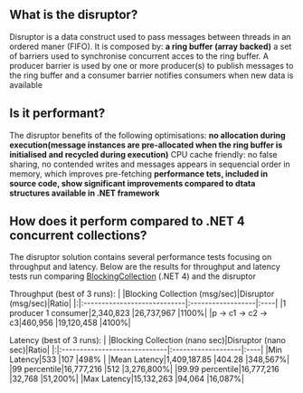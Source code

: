 ## What is the disruptor? ##
Disruptor is a data construct used to pass messages between threads in an ordered maner (FIFO).
It is composed by:
**a ring buffer (array backed)** a set of barriers used to synchronise concurrent acces to the ring buffer. A producer barrier is used by one or more producer(s) to publish messages to the ring buffer and a consumer barrier notifies consumers when new data is available

## Is it performant? ##
The disruptor benefits of the following optimisations:
**no allocation during execution(message instances are pre-allocated when the ring buffer is initialised and recycled during execution)** CPU cache friendly: no false sharing, no contended writes and messages appears in sequencial order in memory, which improves pre-fetching
**performance tets, included in source code, show significant improvements compared to dtata structures available in .NET framework**

## How does it perform compared to .NET 4 concurrent collections? ##
The disruptor solution contains several performance tests focusing on throughput and latency.
Below are the results for throughput and latency tests run comparing [BlockingCollection](http://msdn.microsoft.com/en-us/library/dd267312.aspx) (.NET 4) and the disruptor

Throughput (best of 3 runs):
| |Blocking Collection (msg/sec)|Disruptor (msg/sec)|Ratio|
|:|:----------------------------|:------------------|:----|
|1 producer 1 consumer|2,340,823                    |26,737,967         |1100%|
|p -> c1 -> c2 -> c3|460,956                      |19,120,458         |4100%|

Latency (best of 3 runs):
| |Blocking Collection (nano sec)|Disruptor (nano sec)|Ratio|
|:|:-----------------------------|:-------------------|:----|
|Min Latency|533                           |107                 |498% |
|Mean Latency|1,409,187.85                  |404.28              |348,567%|
|99 percentile|16,777,216                    |512                 |3,276,800%|
|99.99 percentile|16,777,216                    |32,768              |51,200%|
|Max Latency|15,132,263                    |94,064              |16,087%|